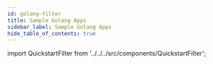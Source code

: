 ```yaml
---
id: golang-filter
title: Sample Golang Apps
sidebar_label: Sample Golang Apps
hide_table_of_contents: true
---
```


import QuickstartFilter from '../../../src/components/QuickstartFilter';

<QuickstartFilter defaultLanguage="Go" />
